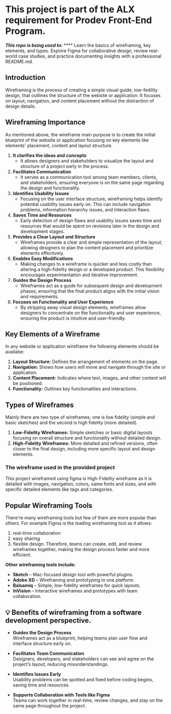 # This project is part of the ALX requirement for Prodev Front-End Program. 
***This repo is being used to:***
**** Learn the basics of wireframing, key elements, and types. Explore Figma for collaborative design, review real-world case studies, and practice documenting insights with a professional README.md.

## Introduction
Wireframing is the process of creating a simple visual guide; low-fedility design, that outlines the structure of the website or application. It focuses on layout, navigation, and content placement without the distraction of design details. 

## Wireframing Importance
As mentioned above, the wireframe main purpose is to create the initial blueprint of the website or application focusing on key elements like elements' placement, content and layout structure. 
1. **It clarifies the ideas and concepts**
    - It allows designers and stakeholders to visualize the layout and structure of a project early in the process.
2. **Facilitates Communication**
    - It serves as a communication tool among team members, clients, and stakeholders, ensuring everyone is on the same page regarding the design and functionality.
3. **Identifies Usability Issues**
    - Focusing on the user interface structure, wireframing helps identify potential usability issues early on. This can include navigation problems, information hierarchy issues, and interaction flaws.
4. **Saves Time and Resources**
    - Early detection of design flaws and usability issues saves time and resources that would be spent on revisions later in the design and development stages.
5. **Provides a Clear Layout and Structure**
    - Wireframes provide a clear and simple representation of the layout, allowing designers to plan the content placement and prioritize elements effectively.
6. **Enables Easy Modifications**
    - Making changes to a wireframe is quicker and less costly than altering a high-fidelity design or a developed product. This flexibility encourages experimentation and iterative improvement.
7. **Guides the Design Process**
    - Wireframes act as a guide for subsequent design and development phases, ensuring that the final product aligns with the initial vision and requirements.
8. **Focuses on Functionality and User Experience**
    - By stripping away visual design elements, wireframes allow designers to concentrate on the functionality and user experience, ensuring the product is intuitive and user-friendly.

## Key Elements of a Wireframe
In any website or application wireframe the following elements should be availabe:
1. **Layout Structure:** Defines the arrangement of elements on the page.
2. **Navigation:** Shows how users will move and navigate through the site or application.
3. **Content Placement:** Indicates where text, images, and other content will be positioned.
4. **Functionality:** Outlines key functionalities and interactions.

## Types of Wireframes
Mainly there are two type of wireframes; one is low fidelity (simple and basic sketches) and the second is high fidelity (more detailed).

1. **Low-Fidelity Wireframes:** Simple sketches or basic digital layouts focusing on overall structure and functionality without detailed design.
2. **High-Fidelity Wireframes:** More detailed and refined versions, often closer to the final design, including more specific layout and design elements.

### The wireframe used in the provided project 
This project wireframed using figma is High-Fidelity wireframe as it is detailed with images, navigation, colors, same fonts and sizes, and with specific detailed elements like tags and categories.

## Popular Wireframing Tools
There're many wireframing tools but few of them are more popular than others. For example Figma is the leading wireframing tool as it allows:
1. real-time collaboration 
2. easy sharing
3. flexible design. 
Therefore, teams can create, edit, and review wireframes together, making the design process faster and more efficient.

**Other wireframing tools include:**
- **Sketch** – Mac-focused design tool with powerful plugins.  
- **Adobe XD** – Wireframing and prototyping in one platform.  
- **Balsamiq** – Simple, low-fidelity wireframes for quick layouts.  
- **InVision** – Interactive wireframes and prototypes with team collaboration.  

## 💡 Benefits of wireframing from a software development perspective.

- **Guides the Design Process**  
  Wireframes act as a blueprint, helping teams plan user flow and interface structure early on.  

- **Facilitates Team Communication**  
  Designers, developers, and stakeholders can see and agree on the project’s layout, reducing misunderstandings.  

- **Identifies Issues Early**  
  Usability problems can be spotted and fixed before coding begins, saving time and resources.  

- **Supports Collaboration with Tools like Figma**  
  Teams can work together in real-time, review changes, and stay on the same page throughout the project.  